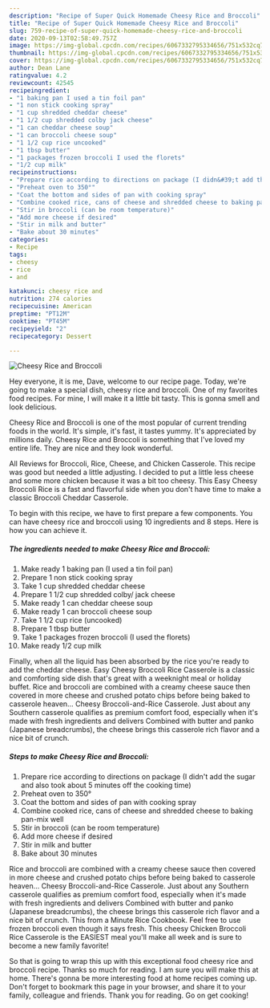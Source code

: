 ```yaml
---
description: "Recipe of Super Quick Homemade Cheesy Rice and Broccoli"
title: "Recipe of Super Quick Homemade Cheesy Rice and Broccoli"
slug: 759-recipe-of-super-quick-homemade-cheesy-rice-and-broccoli
date: 2020-09-13T02:58:49.757Z
image: https://img-global.cpcdn.com/recipes/6067332795334656/751x532cq70/cheesy-rice-and-broccoli-recipe-main-photo.jpg
thumbnail: https://img-global.cpcdn.com/recipes/6067332795334656/751x532cq70/cheesy-rice-and-broccoli-recipe-main-photo.jpg
cover: https://img-global.cpcdn.com/recipes/6067332795334656/751x532cq70/cheesy-rice-and-broccoli-recipe-main-photo.jpg
author: Dean Lane
ratingvalue: 4.2
reviewcount: 42545
recipeingredient:
- "1 baking pan I used a tin foil pan"
- "1 non stick cooking spray"
- "1 cup shredded cheddar cheese"
- "1 1/2 cup shredded colby jack cheese"
- "1 can cheddar cheese soup"
- "1 can broccoli cheese soup"
- "1 1/2 cup rice uncooked"
- "1 tbsp butter"
- "1 packages frozen broccoli I used the florets"
- "1/2 cup milk"
recipeinstructions:
- "Prepare rice according to directions on package (I didn&#39;t add the sugar and also took about 5 minutes off the cooking time)"
- "Preheat oven to 350°"
- "Coat the bottom and sides of pan with cooking spray"
- "Combine cooked rice, cans of cheese and shredded cheese to baking pan-mix well"
- "Stir in broccoli (can be room temperature)"
- "Add more cheese if desired"
- "Stir in milk and butter"
- "Bake about 30 minutes"
categories:
- Recipe
tags:
- cheesy
- rice
- and

katakunci: cheesy rice and 
nutrition: 274 calories
recipecuisine: American
preptime: "PT12M"
cooktime: "PT45M"
recipeyield: "2"
recipecategory: Dessert

---
```



![Cheesy Rice and Broccoli](https://img-global.cpcdn.com/recipes/6067332795334656/751x532cq70/cheesy-rice-and-broccoli-recipe-main-photo.jpg)

Hey everyone, it is me, Dave, welcome to our recipe page. Today, we're going to make a special dish, cheesy rice and broccoli. One of my favorites food recipes. For mine, I will make it a little bit tasty. This is gonna smell and look delicious.

Cheesy Rice and Broccoli is one of the most popular of current trending foods in the world. It's simple, it's fast, it tastes yummy. It's appreciated by millions daily. Cheesy Rice and Broccoli is something that I've loved my entire life. They are nice and they look wonderful.

All Reviews for Broccoli, Rice, Cheese, and Chicken Casserole. This recipe was good but needed a little adjusting. I decided to put a little less cheese and some more chicken because it was a bit too cheesy. This Easy Cheesy Broccoli Rice is a fast and flavorful side when you don&#39;t have time to make a classic Broccoli Cheddar Casserole.


To begin with this recipe, we have to first prepare a few components. You can have cheesy rice and broccoli using 10 ingredients and 8 steps. Here is how you can achieve it.

<!--inarticleads1-->

##### The ingredients needed to make Cheesy Rice and Broccoli:

1. Make ready 1 baking pan (I used a tin foil pan)
1. Prepare 1 non stick cooking spray
1. Take 1 cup shredded cheddar cheese
1. Prepare 1 1/2 cup shredded colby/ jack cheese
1. Make ready 1 can cheddar cheese soup
1. Make ready 1 can broccoli cheese soup
1. Take 1 1/2 cup rice (uncooked)
1. Prepare 1 tbsp butter
1. Take 1 packages frozen broccoli (I used the florets)
1. Make ready 1/2 cup milk


Finally, when all the liquid has been absorbed by the rice you&#39;re ready to add the cheddar cheese. Easy Cheesy Broccoli Rice Casserole is a classic and comforting side dish that&#39;s great with a weeknight meal or holiday buffet. Rice and broccoli are combined with a creamy cheese sauce then covered in more cheese and crushed potato chips before being baked to casserole heaven… Cheesy Broccoli-and-Rice Casserole. Just about any Southern casserole qualifies as premium comfort food, especially when it&#39;s made with fresh ingredients and delivers Combined with butter and panko (Japanese breadcrumbs), the cheese brings this casserole rich flavor and a nice bit of crunch. 

<!--inarticleads2-->

##### Steps to make Cheesy Rice and Broccoli:

1. Prepare rice according to directions on package (I didn&#39;t add the sugar and also took about 5 minutes off the cooking time)
1. Preheat oven to 350°
1. Coat the bottom and sides of pan with cooking spray
1. Combine cooked rice, cans of cheese and shredded cheese to baking pan-mix well
1. Stir in broccoli (can be room temperature)
1. Add more cheese if desired
1. Stir in milk and butter
1. Bake about 30 minutes


Rice and broccoli are combined with a creamy cheese sauce then covered in more cheese and crushed potato chips before being baked to casserole heaven… Cheesy Broccoli-and-Rice Casserole. Just about any Southern casserole qualifies as premium comfort food, especially when it&#39;s made with fresh ingredients and delivers Combined with butter and panko (Japanese breadcrumbs), the cheese brings this casserole rich flavor and a nice bit of crunch. This from a Minute Rice Cookbook. Feel free to use frozen broccoli even though it says fresh. This cheesy Chicken Broccoli Rice Casserole is the EASIEST meal you&#39;ll make all week and is sure to become a new family favorite! 

So that is going to wrap this up with this exceptional food cheesy rice and broccoli recipe. Thanks so much for reading. I am sure you will make this at home. There's gonna be more interesting food at home recipes coming up. Don't forget to bookmark this page in your browser, and share it to your family, colleague and friends. Thank you for reading. Go on get cooking!
